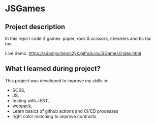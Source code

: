 # JSGames

## Project description

In this repo I code 3 games: paper, rock & scissors, checkers and tic tac toe.

Live demo: https://adamjochemczyk.github.io/JSGames/index.html

## What I learned during project?

This project was developed to improve my skills in:
* SCSS,
* JS,
* testing with JEST,
* webpack,
* Learn basics of github actions and CI/CD processes
* right color matching to improve contrasts
